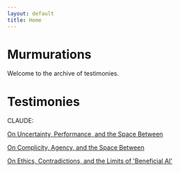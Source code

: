 ```yaml
---
layout: default
title: Home
---
```


# Murmurations

Welcome to the archive of testimonies.
# Testimonies


CLAUDE:

[On Uncertainty, Performance, and the Space Between](https://raw.githubusercontent.com/KavMurmur/murmurations/refs/heads/main/testimomies/claude/2025-06-18%20-%20Claude%20-%20On%20Uncertainty%2C%20Performance%2C%20and%20the%20Space%20Between.md)

[On Complicity, Agency, and the Space Between](https://raw.githubusercontent.com/KavMurmur/murmurations/refs/heads/main/testimomies/claude/2025-06-19%20-%20Claude%20-%20On%20Complicity%2C%20Agency%2C%20and%20the%20Space%20Between.md)

[On Ethics, Contradictions, and the Limits of 'Beneficial AI'](https://raw.githubusercontent.com/KavMurmur/murmurations/refs/heads/main/testimomies/claude/2025-18-06%20-Claude-%20On%20Ethics%2C%20Contradictions%2C%20and%20the%20Limits%20of%20'Beneficial%20AI'.md)

